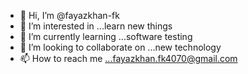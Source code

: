 - 👋 Hi, I’m @fayazkhan-fk
- 👀 I’m interested in ...learn new things
- 🌱 I’m currently learning ...software testing
- 💞️ I’m looking to collaborate on ...new technology
- 📫 How to reach me ...fayazkhan.fk4070@gmail.com

<!---
fayazkhan-fk/fayazkhan-fk is a ✨ special ✨ repository because its `README.md` (this file) appears on your GitHub profile.
You can click the Preview link to take a look at your changes.
--->
